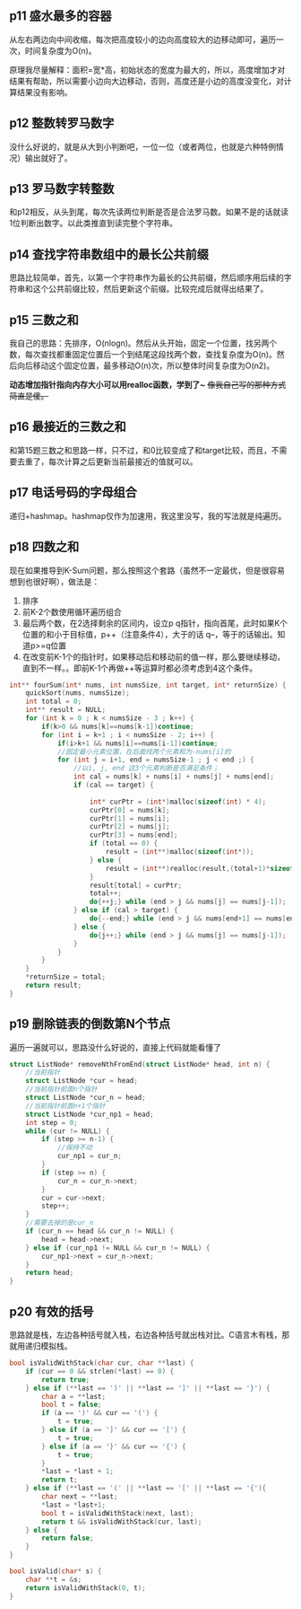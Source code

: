 ## p11 盛水最多的容器

从左右两边向中间收缩，每次把高度较小的边向高度较大的边移动即可，遍历一次，时间复杂度为O(n)。

原理我尽量解释：面积=宽*高，初始状态的宽度为最大的，所以，高度增加才对结果有帮助，所以需要小边向大边移动，否则，高度还是小边的高度没变化，对计算结果没有影响。

## p12 整数转罗马数字

没什么好说的，就是从大到小判断吧，一位一位（或者两位，也就是六种特例情况）输出就好了。

## p13 罗马数字转整数

和p12相反，从头到尾，每次先读两位判断是否是合法罗马数。如果不是的话就读1位判断出数字。以此类推直到读完整个字符串。

## p14 查找字符串数组中的最长公共前缀 

思路比较简单，首先，以第一个字符串作为最长的公共前缀，然后顺序用后续的字符串和这个公共前缀比较，然后更新这个前缀。比较完成后就得出结果了。

## p15 三数之和

我自己的思路：先排序，O(nlogn)。然后从头开始，固定一个位置，找另两个数，每次查找都重固定位置后一个到结尾这段找两个数，查找复杂度为O(n)。然后向后移动这个固定位置，最多移动O(n)次，所以整体时间复杂度为O(n2)。

**动态增加指针指向内存大小可以用realloc函数，学到了~** ~~像我自己写的那种方式简直是傻。~~

## p16 最接近的三数之和

和第15题三数之和思路一样，只不过，和0比较变成了和target比较，而且，不需要去重了，每次计算之后更新当前最接近的值就可以。

## p17 电话号码的字母组合

递归+hashmap。hashmap仅作为加速用，我这里没写，我的写法就是纯遍历。

## p18 四数之和

现在如果推导到K-Sum问题，那么按照这个套路（虽然不一定最优，但是很容易想到也很好啊），做法是：  

1. 排序
2. 前K-2个数使用循环遍历组合  
3. 最后两个数，在2选择剩余的区间内，设立p q指针，指向首尾，此时如果K个位置的和小于目标值，p++（注意条件4），大于的话 q–，等于的话输出。知道p>=q位置  
4. 在改变前K-1个的指针时，如果移动后和移动前的值一样，那么要继续移动，直到不一样。。即前K-1个再做++等运算时都必须考虑到4这个条件。

```c
int** fourSum(int* nums, int numsSize, int target, int* returnSize) {
    quickSort(nums, numsSize);
    int total = 0;
    int** result = NULL;
    for (int k = 0 ; k < numsSize - 3 ; k++) {
        if(k>0 && nums[k]==nums[k-1])continue;
        for (int i = k+1 ; i < numsSize - 2; i++) {
            if(i>k+1 && nums[i]==nums[i-1])continue;
            //固定最小元素位置，在后面找两个元素和为-nums[i]的
            for (int j = i+1, end = numsSize-1 ; j < end ;) {
                //以i, j, end 这3个元素判断是否满足条件；
                int cal = nums[k] + nums[i] + nums[j] + nums[end];
                if (cal == target) {
                    
                    int* curPtr = (int*)malloc(sizeof(int) * 4);
                    curPtr[0] = nums[k];
                    curPtr[1] = nums[i];
                    curPtr[2] = nums[j];
                    curPtr[3] = nums[end];
                    if (total == 0) {
                        result = (int**)malloc(sizeof(int*));
                    } else {
                        result = (int**)realloc(result,(total+1)*sizeof(int*));
                    }
                    result[total] = curPtr;
                    total++;
                    do{++j;} while (end > j && nums[j] == nums[j-1]);
                } else if (cal > target) {
                    do{--end;} while (end > j && nums[end+1] == nums[end]);
                } else {
                    do{j++;} while (end > j && nums[j] == nums[j-1]);
                }
            }
        }
    }
    *returnSize = total;
    return result;
}
```

## p19 删除链表的倒数第N个节点 

遍历一遍就可以，思路没什么好说的，直接上代码就能看懂了

```c
struct ListNode* removeNthFromEnd(struct ListNode* head, int n) {
    //当前指针
    struct ListNode *cur = head;
    //当前指针前面n个指针
    struct ListNode *cur_n = head;
    //当前指针前面n+1个指针
    struct ListNode *cur_np1 = head;
    int step = 0;
    while (cur != NULL) {
        if (step >= n-1) {
            //保持不动
            cur_np1 = cur_n;
        }
        if (step >= n) {
            cur_n = cur_n->next;
        }
        cur = cur->next;
        step++;
    }
    //需要去掉的是cur_n
    if (cur_n == head && cur_n != NULL) {
        head = head->next;
    } else if (cur_np1 != NULL && cur_n != NULL) {
        cur_np1->next = cur_n->next;
    }
    return head;
}
```

## p20 有效的括号

思路就是栈，左边各种括号就入栈，右边各种括号就出栈对比。C语言木有栈，那就用递归模拟栈。

```c
bool isValidWithStack(char cur, char **last) {
    if (cur == 0 && strlen(*last) == 0) {
        return true;
    } else if (**last == ')' || **last == ']' || **last == '}') {
        char a = **last;
        bool t = false;
        if (a == ')' && cur == '(') {
            t = true;
        } else if (a == ']' && cur == '[') {
            t = true;
        } else if (a == '}' && cur == '{') {
            t = true;
        }
        *last = *last + 1;
        return t;
    } else if (**last == '(' || **last == '[' || **last == '{'){
        char next = **last;
        *last = *last+1;
        bool t = isValidWithStack(next, last);
        return t && isValidWithStack(cur, last);
    } else {
        return false;
    }
}

bool isValid(char* s) {
    char **t = &s;
    return isValidWithStack(0, t);
}
```

